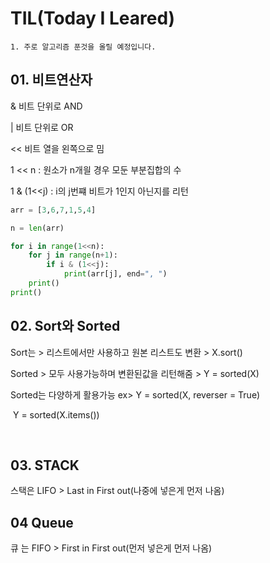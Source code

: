 # TIL(Today I Leared)

 	1. 주로 알고리즘 푼것을 올릴 예정입니다.

## 01. 비트연산자

& 비트 단위로 AND

| 비트 단위로 OR

<< 비트 열을 왼쪽으로 밈

1 << n : 원소가 n개읠 경우 모둔 부분집합의 수

1 & (1<<j) : i의 j번쨰 비트가 1인지 아닌지를 리턴

```python
arr = [3,6,7,1,5,4]

n = len(arr)

for i in range(1<<n):
    for j in range(n+1):
        if i & (1<<j):
            print(arr[j], end=", ")
    print()
print()


```

## 02. Sort와 Sorted

Sort는 > 리스트에서만 사용하고 원본 리스트도 변환  > X.sort()

Sorted > 모두 사용가능하며 변환된값을 리턴해줌 > Y = sorted(X)

Sorted는 다양하게 활용가능 ex> Y = sorted(X, reverser = True)

​														Y = sorted(X.items())

​														

## 03. STACK

스택은 LIFO > Last in First out(나중에 넣은게 먼저 나옴)

## 04 Queue

큐 는 FIFO > First in First out(먼저 넣은게 먼저 나옴)
